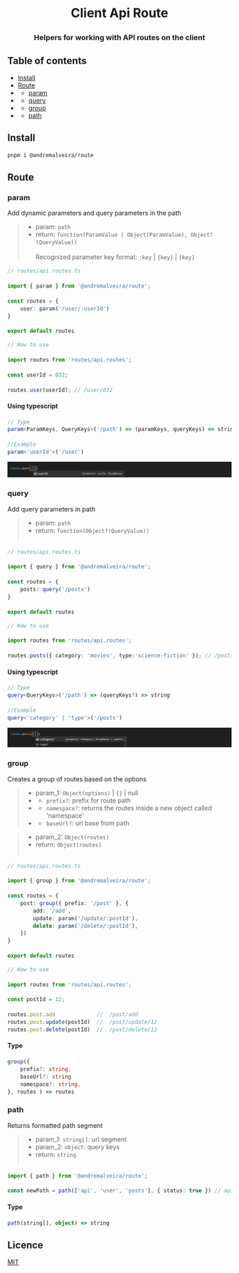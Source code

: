 
# <p align="center">Client Api Route</p>
### <p align="center">Helpers for working with API routes on the client</p>


## Table of contents

- [Install](#install)
- [Route](#route)
- - [param](#param)
- - [query](#query)
- - [group](#group)
- - [path](#path)


## Install
```bash
pnpm i @andremalveira/route
```

## Route

### param
Add dynamic parameters and query parameters in the path

>  - param: `path`
>  - return: `function(ParamValue | Object(ParamValue), Object?(QueryValue))` <br/> <br/>
> Recognized parameter key format: `:key` | `{key}` | `[key]`

```ts
// routes/api.routes.ts

import { param } from '@andremalveira/route';

const routes = {
    user: param('/user/:userId')
}

export default routes
```

```ts
// How to use

import routes from 'routes/api.routes';

const userId = 032;

routes.user(userId); // /user/032
```

#### Using typescript 

```ts
// Type
param<ParamKeys, QueryKeys>('/path') => (paramKeys, queryKeys) => string

//Example 
param<'userId'>('/user')
```
![using-typescript-for-params-type.png](public/img/using-typescript-for-params-type.png)

### query
Add query parameters in path

>  - param: `path`
>  - return: `function(Object?(QueryValue))` <br/> <br/>

```ts
// routes/api.routes.ts

import { query } from '@andremalveira/route';

const routes = {
    posts: query('/posts')
}

export default routes
```

```ts
// How to use

import routes from 'routes/api.routes';

routes.posts({ category: 'movies', type:'science-fiction' }); // /posts?category=movies&type=science-fiction
```

#### Using typescript 

```ts
// Type
query<QueryKeys>('/path') => (queryKeys?) => string

//Example 
query<'category' | 'type'>('/posts')
```
![using-typescript-for-query-type.png](public/img/using-typescript-for-query-type.png)

### group
Creates a group of routes based on the options

> - param_1: `Object(options)` | `{}` | null
> - -  `prefix?`: prefix for route path
> - -  `namespace?`: returns the routes inside a new object called 'namespace'
> - -  `baseUrl?`: url base from path

> - param_2: `Object(routes)`
> - return: `Object(routes)` <br/> <br/>

```ts
// routes/api.routes.ts

import { group } from '@andremalveira/route';

const routes = {
    post: group({ prefix: '/post' }, {
        add: '/add',
        update: param('/update/:postId'),
        delete: param('/delete/:postId'),
    })
}

export default routes
```

```ts
// How to use

import routes from 'routes/api.routes';

const postId = 12;

routes.post.add             //  /post/add
routes.post.update(postId)  //  /post/update/12
routes.post.delete(postId)  //  /post/delete/12
```

#### Type 

```ts
group({ 
    prefix?: string, 
    baseUrl?: string
    namespace?: string,
}, routes ) => routes
```

### path
Returns formatted path segment
> - param_1: `string[]`: url segment
> - param_2: `object`: query keys
> - return: `string` <br/> <br/>

```ts
import { path } from '@andremalveira/route';

const newPath = path(['api', 'user', 'posts'], { status: true }) // api/user/posts?status=true
```

#### Type 

```ts
path(string[], object) => string
```

## Licence 
[MIT](LICENSE)
